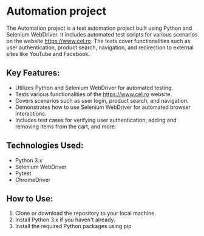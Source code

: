 # Automation project

The Automation project is a test automation project built using Python and Selenium WebDriver. It includes automated test scripts for various scenarios on the website https://www.cel.ro. The tests cover functionalities such as user authentication, product search, navigation, and redirection to external sites like YouTube and Facebook.

## Key Features:

- Utilizes Python and Selenium WebDriver for automated testing.
- Tests various functionalities of the https://www.cel.ro website.
- Covers scenarios such as user login, product search, and navigation.
- Demonstrates how to use Selenium WebDriver for automated browser interactions.
- Includes test cases for verifying user authentication, adding and removing items from the cart, and more.

## Technologies Used:

- Python 3.x
- Selenium WebDriver
- Pytest
- ChromeDriver

## How to Use:

1. Clone or download the repository to your local machine.
2. Install Python 3.x if you haven't already.
3. Install the required Python packages using pip


